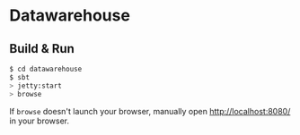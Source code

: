 # Datawarehouse #

## Build & Run ##

```sh
$ cd datawarehouse
$ sbt
> jetty:start
> browse
```

If `browse` doesn't launch your browser, manually open [http://localhost:8080/](http://localhost:8080/) in your browser.
